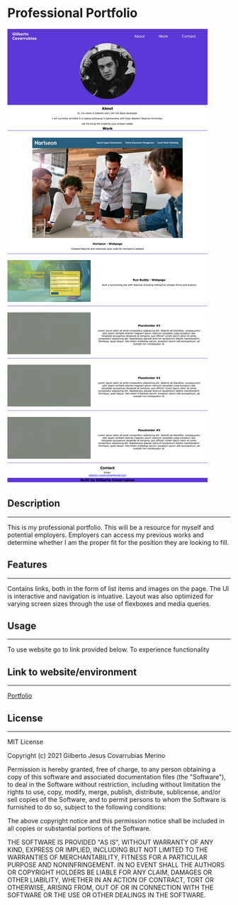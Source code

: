 # Professional Portfolio
![Screenshot](./assets/images/portfolio-screenshot.png)

## Description
---
This is my professional portfolio. This will be a resource for myself and potential employers. Employers can access my previous works and determine whether I am the proper fit for the position they are looking to fill.

## Features
---
Contains links, both in the form of list items and images on the page. The UI is interactive and navigation is intuative. Layout was also optimized for varying screen sizes through the use of flexboxes and media queries.  

## Usage
---
To use website go to link provided below. To experience functionality 

## Link to website/environment
---
[Portfolio](https://perfect-perfect.github.io/portfolio/)

## License
---
MIT License

Copyright (c) 2021 Gilberto Jesus Covarrubias Merino

Permission is hereby granted, free of charge, to any person obtaining a copy
of this software and associated documentation files (the "Software"), to deal
in the Software without restriction, including without limitation the rights
to use, copy, modify, merge, publish, distribute, sublicense, and/or sell
copies of the Software, and to permit persons to whom the Software is
furnished to do so, subject to the following conditions:

The above copyright notice and this permission notice shall be included in all
copies or substantial portions of the Software.

THE SOFTWARE IS PROVIDED "AS IS", WITHOUT WARRANTY OF ANY KIND, EXPRESS OR
IMPLIED, INCLUDING BUT NOT LIMITED TO THE WARRANTIES OF MERCHANTABILITY,
FITNESS FOR A PARTICULAR PURPOSE AND NONINFRINGEMENT. IN NO EVENT SHALL THE
AUTHORS OR COPYRIGHT HOLDERS BE LIABLE FOR ANY CLAIM, DAMAGES OR OTHER
LIABILITY, WHETHER IN AN ACTION OF CONTRACT, TORT OR OTHERWISE, ARISING FROM,
OUT OF OR IN CONNECTION WITH THE SOFTWARE OR THE USE OR OTHER DEALINGS IN THE
SOFTWARE.

